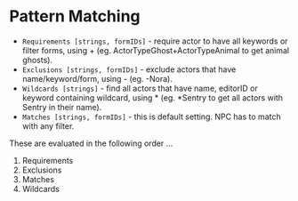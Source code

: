# Pattern Matching

- `Requirements [strings, formIDs]` - require actor to have all keywords or filter forms, using + (eg. ActorTypeGhost+ActorTypeAnimal to get animal ghosts).
- `Exclusions [strings, formIDs]` - exclude actors that have name/keyword/form, using - (eg. -Nora).
- `Wildcards [strings]` - find all actors that have name, editorID or keyword containing wildcard, using * (eg. *Sentry to get all actors with Sentry in their name).
- `Matches [strings, formIDs]` - this is default setting. NPC has to match with any filter.

These are evaluated in the following order ...

1. Requirements
2. Exclusions
3. Matches
4. Wildcards
